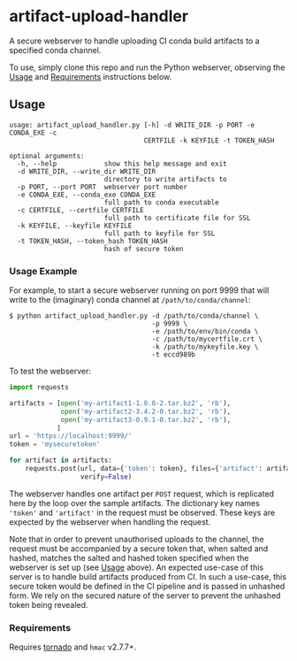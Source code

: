 # artifact-upload-handler

A secure webserver to handle uploading CI conda build artifacts to a specified conda channel.

To use, simply clone this repo and run the Python webserver, observing the
[Usage](#usage) and [Requirements](#requirements) instructions below.


## Usage

```
usage: artifact_upload_handler.py [-h] -d WRITE_DIR -p PORT -e CONDA_EXE -c
                                  CERTFILE -k KEYFILE -t TOKEN_HASH

optional arguments:
  -h, --help            show this help message and exit
  -d WRITE_DIR, --write_dir WRITE_DIR
                        directory to write artifacts to
  -p PORT, --port PORT  webserver port number
  -e CONDA_EXE, --conda_exe CONDA_EXE
                        full path to conda executable
  -c CERTFILE, --certfile CERTFILE
                        full path to certificate file for SSL
  -k KEYFILE, --keyfile KEYFILE
                        full path to keyfile for SSL
  -t TOKEN_HASH, --token_hash TOKEN_HASH
                        hash of secure token
```


### Usage Example 

For example, to start a secure webserver running on port 9999 that will write
to the (imaginary) conda channel at ``/path/to/conda/channel``:

```
$ python artifact_upload_handler.py -d /path/to/conda/channel \
                                    -p 9999 \
                                    -e /path/to/env/bin/conda \
                                    -c /path/to/mycertfile.crt \
                                    -k /path/to/mykeyfile.key \
                                    -t eccd989b

```

To test the webserver:

```python
import requests

artifacts = [open('my-artifact1-1.0.0-2.tar.bz2', 'rb'),
             open('my-artifact2-3.4.2-0.tar.bz2', 'rb'),
             open('my-artifact3-0.9.1-0.tar.bz2', 'rb'),
            ]
url = 'https://localhost:9999/'
token = 'mysecuretoken'

for artifact in artifacts:
    requests.post(url, data={'token': token}, files={'artifact': artifact},
                  verify=False)

```

The webserver handles one artifact per ``POST`` request, which is replicated
here by the loop over the sample artifacts.
The dictionary key names ``'token'`` and ``'artifact'`` in the request must be
observed. These keys are expected by the webserver when handling the request.

Note that in order to prevent unauthorised uploads to the channel, the request 
must be accompanied by a secure token that, when salted and hashed, matches the
salted and hashed token specified when the webserver is set up
(see [Usage](#usage) above). An expected use-case of this server is to handle
build artifacts produced from CI. In such a use-case, this secure token would be
defined in the CI pipeline and is passed in unhashed form. We rely on the secured
nature of the server to prevent the unhashed token being revealed.


### Requirements

Requires [tornado](http://www.tornadoweb.org/en/stable/index.html) and ``hmac`` v2.7.7+.
